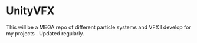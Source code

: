 # UnityVFX
This will be a MEGA repo of different particle systems and VFX  I develop for my projects . Updated regularly.
